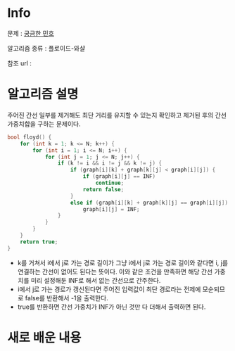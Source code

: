 # Info

  

문제 : [궁금한 민호](https://www.acmicpc.net/problem/1507)

알고리즘 종류 : 플로이드-와샬

참조 url : 

  

# 알고리즘 설명
주어진 간선 일부를 제거해도 최단 거리를 유지할 수 있는지 확인하고 제거된 후의 간선 가중치합을 구하는 문제이다.  
```c++
bool floyd() {
	for (int k = 1; k <= N; k++) {
		for (int i = 1; i <= N; i++) {
			for (int j = 1; j <= N; j++) {
				if (k != i && i != j && k != j) {
					if (graph[i][k] + graph[k][j] < graph[i][j]) {
						if (graph[i][j] == INF)
							continue;
						return false;
					}
					else if (graph[i][k] + graph[k][j] == graph[i][j])
						graph[i][j] = INF;
				}
			}
		}
	}			
	return true;
}
```

- k를 거쳐서 i에서 j로 가는 경로 길이가 그냥 i에서 j로 가는 경로 길이와 같다면 i, j를 연결하는 간선이 없어도 된다는 뜻이다. 이와 같은 조건을 만족하면 해당 간선 가중치를 미리 설정해둔 INF로 해서 없는 간선으로 간주한다.
- i에서 j로 가는 경로가 갱신된다면 주어진 입력값이 최단 경로라는 전제에 모순되므로 false를 반환해서 -1을 출력한다.
- true를 반환하면 간선 가중치가 INF가 아닌 것만 다 더해서 출력하면 된다.


# 새로 배운 내용
